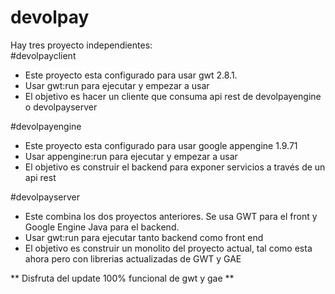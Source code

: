 # devolpay
Hay tres proyecto independientes:</br>
#devolpayclient
- Este proyecto esta configurado para usar gwt 2.8.1.
- Usar gwt:run para ejecutar y empezar a usar
- El objetivo es hacer un cliente que consuma api rest de devolpayengine o devolpayserver

#devolpayengine
- Este proyecto esta configurado para usar google appengine 1.9.71
- Usar appengine:run para ejecutar y empezar a usar
- El objetivo es construir el backend para exponer servicios a través de un api rest 

#devolpayserver
- Este combina los dos proyectos anteriores. Se usa GWT para el front y Google Engine Java para el backend.
- Usar gwt:run para ejecutar tanto backend como front end
- El objetivo es construir un monolito del proyecto actual, tal como esta ahora pero con librerias actualizadas de GWT y GAE

** Disfruta del update 100% funcional de gwt y gae **
